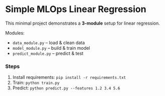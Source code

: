 # Simple MLOps Linear Regression


This minimal project demonstrates a **3-module** setup for linear regression.


Modules:
- `data_module.py` – load & clean data
- `model_module.py` – build & train model
- `predict_module.py` – predict & test


### Steps
1. Install requirements: `pip install -r requirements.txt`
2. Train: `python train.py`
3. Predict: `python predict.py --features 1.2 3.4 5.6`